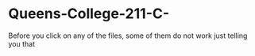 # Queens-College-211-C-
Before you click on any of the files, some of them do not work just telling you that
